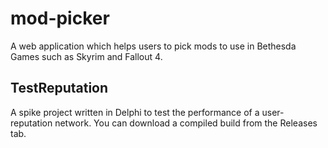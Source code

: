 # mod-picker
A web application which helps users to pick mods to use in Bethesda Games such as Skyrim and Fallout 4.

## TestReputation
A spike project written in Delphi to test the performance of a user-reputation network.  You can download a compiled build from the Releases tab.
